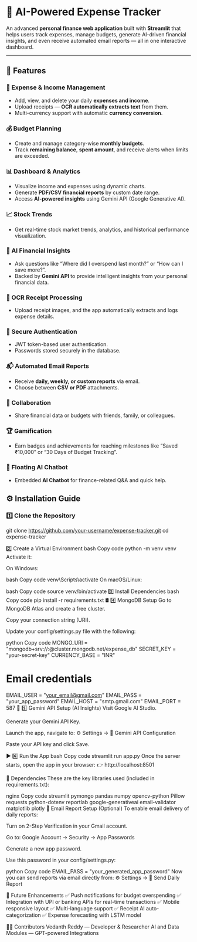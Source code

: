 # 💸 AI-Powered Expense Tracker

An advanced **personal finance web application** built with **Streamlit** that helps users track expenses, manage budgets, generate AI-driven financial insights, and even receive automated email reports — all in one interactive dashboard.

---

## 🚀 Features

### 🧾 Expense & Income Management
- Add, view, and delete your daily **expenses and income**.
- Upload receipts — **OCR automatically extracts text** from them.
- Multi-currency support with automatic **currency conversion**.

### 💰 Budget Planning
- Create and manage category-wise **monthly budgets**.
- Track **remaining balance**, **spent amount**, and receive alerts when limits are exceeded.

### 📊 Dashboard & Analytics
- Visualize income and expenses using dynamic charts.
- Generate **PDF/CSV financial reports** by custom date range.
- Access **AI-powered insights** using Gemini API (Google Generative AI).

### 📈 Stock Trends
- Get real-time stock market trends, analytics, and historical performance visualization.

### 🤖 AI Financial Insights
- Ask questions like “Where did I overspend last month?” or “How can I save more?”.
- Backed by **Gemini API** to provide intelligent insights from your personal financial data.

### 🧠 OCR Receipt Processing
- Upload receipt images, and the app automatically extracts and logs expense details.

### 🔐 Secure Authentication
- JWT token-based user authentication.
- Passwords stored securely in the database.

### 📬 Automated Email Reports
- Receive **daily, weekly, or custom reports** via email.
- Choose between **CSV or PDF** attachments.

### 👥 Collaboration
- Share financial data or budgets with friends, family, or colleagues.

### 🏆 Gamification
- Earn badges and achievements for reaching milestones like “Saved ₹10,000” or “30 Days of Budget Tracking”.

### 💬 Floating AI Chatbot
- Embedded **AI Chatbot** for finance-related Q&A and quick help.



## ⚙️ Installation Guide

### 1️⃣ Clone the Repository
git clone https://github.com/your-username/expense-tracker.git
cd expense-tracker

2️⃣ Create a Virtual Environment
bash
Copy code
python -m venv venv
Activate it:

On Windows:

bash
Copy code
venv\Scripts\activate
On macOS/Linux:

bash
Copy code
source venv/bin/activate
3️⃣ Install Dependencies
bash
Copy code
pip install -r requirements.txt
🛢️ 4️⃣ MongoDB Setup
Go to MongoDB Atlas and create a free cluster.

Copy your connection string (URI).

Update your config/settings.py file with the following:

python
Copy code
MONGO_URI = "mongodb+srv://<username>:<password>@cluster.mongodb.net/expense_db"
SECRET_KEY = "your-secret-key"
CURRENCY_BASE = "INR"

# Email credentials
EMAIL_USER = "your_email@gmail.com"
EMAIL_PASS = "your_app_password"
EMAIL_HOST = "smtp.gmail.com"
EMAIL_PORT = 587
🧠 5️⃣ Gemini API Setup (AI Insights)
Visit Google AI Studio.

Generate your Gemini API Key.

Launch the app, navigate to:
⚙️ Settings → 🔑 Gemini API Configuration

Paste your API key and click Save.

▶️ 6️⃣ Run the App
bash
Copy code
streamlit run app.py
Once the server starts, open the app in your browser:
👉 http://localhost:8501

🧩 Dependencies
These are the key libraries used (included in requirements.txt):

nginx
Copy code
streamlit
pymongo
pandas
numpy
opencv-python
Pillow
requests
python-dotenv
reportlab
google-generativeai
email-validator
matplotlib
plotly
📧 Email Report Setup (Optional)
To enable email delivery of daily reports:

Turn on 2-Step Verification in your Gmail account.

Go to: Google Account → Security → App Passwords

Generate a new app password.

Use this password in your config/settings.py:

python
Copy code
EMAIL_PASS = "your_generated_app_password"
Now you can send reports via email directly from:
⚙️ Settings → 📧 Send Daily Report

🏅 Future Enhancements
✅ Push notifications for budget overspending
✅ Integration with UPI or banking APIs for real-time transactions
✅ Mobile responsive layout
✅ Multi-language support
✅ Receipt AI auto-categorization
✅ Expense forecasting with LSTM model

👨‍💻 Contributors
Vedanth Reddy — Developer & Researcher
AI and Data Modules — GPT-powered Integrations

